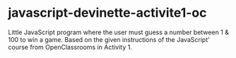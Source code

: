 # javascript-devinette-activite1-oc
Little JavaScript program where the user must guess a number between 1 &amp; 100 to win a game. Based on the given instructions of the JavaScript' course from OpenClassrooms in Activity 1.
